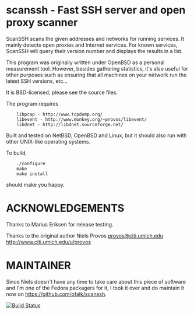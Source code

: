 scanssh - Fast SSH server and open proxy scanner
================================================

ScanSSH scans the given addresses and networks for running services.
It mainly detects open proxies and Internet services.  For known
services, ScanSSH will query their version number and displays the
results in a list.

This program was originally written under OpenBSD as a personal
measurement tool.  However, besides gathering statistics, it's also
useful for other purposes such as ensuring that all machines on your
network run the latest SSH versions, etc...

It is BSD-licensed, please see the source files.

The program requires

        libpcap - http://www.tcpdump.org/
        libevent - http://www.monkey.org/~provos/libevent/
        libdnet - http://libdnet.sourceforge.net/

Built and tested on NetBSD, OpenBSD and Linux, but it should also run with
other UNIX-like operating systems.

To build,

        ./configure
        make
        make install

should make you happy.

ACKNOWLEDGEMENTS
================

Thanks to Marius Eriksen for release testing.

Thanks to the original author Niels Provos <provos@citi.umich.edu>
http://www.citi.umich.edu/u/provos

MAINTAINER
==========

Since Niels doesn't have any time to take care about this piece of software
and I'm one of the Fedora packagers for it, I took it over and do maintain it
now on https://github.com/ofalk/scanssh.

[![Build Status](https://semaphoreci.com/api/v1/falko/scanssh/branches/master/badge.svg)](https://semaphoreci.com/falko/scanssh)
